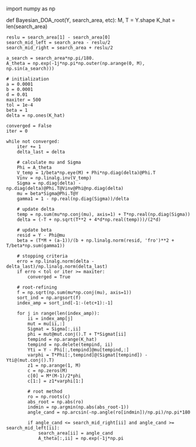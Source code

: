 import numpy as np

def Bayesian_DOA_root(Y, search_area, etc):
    M, T = Y.shape
    K_hat = len(search_area)
    
    reslu = search_area[1] - search_area[0]
    search_mid_left = search_area - reslu/2
    search_mid_right = search_area + reslu/2
    
    a_search = search_area*np.pi/180.
    A_theta = np.exp(-1j*np.pi*np.outer(np.arange(0, M), np.sin(a_search)))
    
    # initialization
    a = 0.0001
    b = 0.0001
    d = 0.01
    maxiter = 500
    tol = 1e-4
    beta = 1
    delta = np.ones(K_hat)
    
    converged = False
    iter = 0
    
    while not converged:
        iter += 1
        delta_last = delta
        
        # calculate mu and Sigma
        Phi = A_theta
        V_temp = 1/beta*np.eye(M) + Phi*np.diag(delta)@Phi.T
        Vinv = np.linalg.inv(V_temp)
        Sigma = np.diag(delta) - np.diag(delta)@Phi.T@Vinv@Phi@np.diag(delta)
        mu = beta*Sigma@Phi.T@Y
        gamma1 = 1 - np.real(np.diag(Sigma))/delta
        
        # update delta
        temp = np.sum(mu*np.conj(mu), axis=1) + T*np.real(np.diag(Sigma))
        delta = (-T + np.sqrt(T**2 + 4*d*np.real(temp)))/(2*d)
        
        # update beta
        resid = Y - Phi@mu
        beta = (T*M + (a-1))/(b + np.linalg.norm(resid, 'fro')**2 + T/beta*np.sum(gamma1))
        
        # stopping criteria
        erro = np.linalg.norm(delta - delta_last)/np.linalg.norm(delta_last)
        if erro < tol or iter >= maxiter:
            converged = True
        
        # root-refining
        f = np.sqrt(np.sum(mu*np.conj(mu), axis=1))
        sort_ind = np.argsort(f)
        index_amp = sort_ind[-1:-(etc+1):-1]
        
        for j in range(len(index_amp)):
            ii = index_amp[j]
            mut = mu[ii,:]
            Sigmat = Sigma[:,ii]
            phi = mut@mut.conj().T + T*Sigmat[ii]
            tempind = np.arange(K_hat)
            tempind = np.delete(tempind, ii)
            Yti = Y - Phi[:,tempind]@mu[tempind,:]
            varphi = T*Phi[:,tempind]@(Sigmat[tempind]) - Yti@(mut.conj().T)
            z1 = np.arange(1, M)
            c = np.zeros(M)
            c[0] = M*(M-1)/2*phi
            c[1:] = z1*varphi[1:]
            
            # root method
            ro = np.roots(c)
            abs_root = np.abs(ro)
            indmin = np.argmin(np.abs(abs_root-1))
            angle_cand = np.arcsin(-np.angle(ro[indmin])/np.pi)/np.pi*180
            
            if angle_cand <= search_mid_right[ii] and angle_cand >= search_mid_left[ii]:
                search_area[ii] = angle_cand
                A_theta[:,ii] = np.exp(-1j*np.pi
